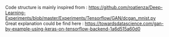 Code structure is mainly inspired from : https://github.com/roatienza/Deep-Learning-Experiments/blob/master/Experiments/Tensorflow/GAN/dcgan_mnist.py
Great explanation could be find here : https://towardsdatascience.com/gan-by-example-using-keras-on-tensorflow-backend-1a6d515a60d0